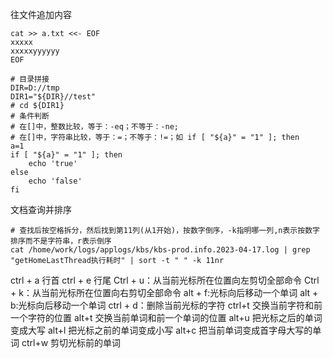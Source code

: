 往文件追加内容
``` shell
cat >> a.txt <<- EOF
xxxxx
xxxxxyyyyyy
EOF
```

``` shell
# 目录拼接
DIR=D://tmp
DIR1="${DIR}//test"
# cd ${DIR1}
# 条件判断
# 在[]中，整数比较，等于：-eq；不等于：-ne;
# 在[]中，字符串比较，等于：=；不等于：!=；如 if [ "${a}" = "1" ]; then
a=1
if [ "${a}" = "1" ]; then
	echo 'true'
else
	echo 'false'
fi
```

文档查询并排序
``` shell
# 查找后按空格拆分，然后找到第11列(从1开始)，按数字倒序，-k指明哪一列,n表示按数字排序而不是字符串，r表示倒序
cat /home/work/logs/applogs/kbs/kbs-prod.info.2023-04-17.log | grep "getHomeLastThread执行耗时" | sort -t " " -k 11nr
```

ctrl + a 行首
ctrl + e 行尾
Ctrl + u：从当前光标所在位置向左剪切全部命令 
Ctrl + k：从当前光标所在位置向右剪切全部命令
alt + f:光标向后移动一个单词
alt + b:光标向后移动一个单词
ctrl + d：删除当前光标的字符
ctrl+t 交换当前字符和前一个字符的位置
alt+t 交换当前单词和前一个单词的位置
alt+u 把光标之后的单词变成大写
alt+l 把光标之前的单词变成小写
alt+c 把当前单词变成首字母大写的单词
ctrl+w 剪切光标前的单词